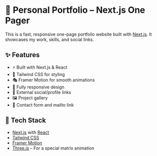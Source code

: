 # 🚀 Personal Portfolio – Next.js One Pager

This is a fast, responsive one-page portfolio website built with [Next.js](https://nextjs.org/). It showcases my work, skills, and social links.

## ✨ Features

- ⚡️ Built with Next.js & React
- 💅 Tailwind CSS for styling
- 🎭 Framer Motion for smooth animations
- 📱 Fully responsive design
- 🔗 External social/profile links
- 🖼️ Project gallery
- 📧 Contact form and mailto link

## 🔧 Tech Stack

- [Next.js](https://nextjs.org/) with [React](https://react.dev/)
- [Tailwind CSS](https://tailwindcss.com/)
- [Framer Motion](https://www.framer.com/motion/)
- [Three.js](https://threejs.org/) – For a special matrix animation
